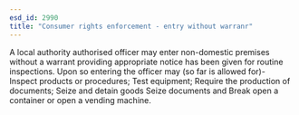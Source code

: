 ```yaml
---
esd_id: 2990
title: "Consumer rights enforcement - entry without warranr"
---
```


A local authority authorised officer may enter non-domestic premises without a warrant providing appropriate notice has been given for routine inspections. 
Upon so entering the officer may (so far is allowed for)-
Inspect products or procedures;
Test equipment;
Require the production of documents;
Seize and detain goods
Seize documents and
Break open a container or open a vending machine.

